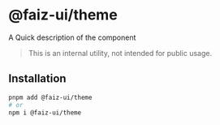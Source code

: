 # @faiz-ui/theme

A Quick description of the component

> This is an internal utility, not intended for public usage.

## Installation

```sh
pnpm add @faiz-ui/theme
# or
npm i @faiz-ui/theme
```
